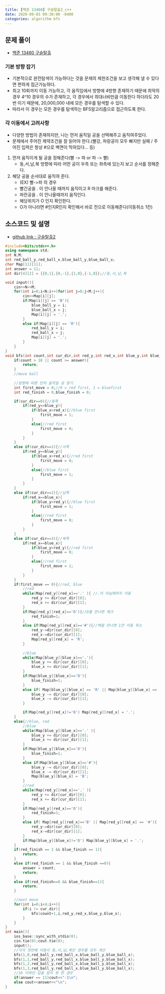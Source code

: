 ```yaml
---
title: [백준 13460] 구슬탈출2_c++
date: 2020-09-03 09:30:00 -0400
categories: algorithm bfs
---
```


## 문제 풀이
- [백준 13460 구슬탈출](https://www.acmicpc.net/problem/13460)

### 기본 방향 잡기
- 기본적으로 완전탐색이 가능하다는 것을 문제의 제한조건을 보고 생각해 낼 수 있다면 편하게 접근가능하다.
- 최고 10회까지 이동 가능하고, 각 움직임에서 방향에 4방향 존재하기 때문에 최악의 경우 4^10 경우의 수가 존재하고, 각 경우에서 최대너비만큼 이동한다 하더라도 20번 이기 때문에, 20,000,000 내에 모든 경우를 탐색할 수 있다.
- 따라서 이 경우는 모든 경우를 탐색하는 BFS알고리즘으로 접근하도록 한다.
  
### 각 이동에서 고려사항
- 다양한 방법이 존재하지만, 나는 먼저 움직일 공을 선택해주고 움직여주었다.
- 문제에서 주어진 제약조건을 잘 읽어야 한다.(빨강, 파랑공이 모두 빠지만 실패 / 주어진 입력은 항상 #으로 벽면이 막혀있다... 등)

1. 먼저 움직이게 될 공을 정해준다(빨 -> 파 or 파 -> 빨)
    - 동,서,남,북 방향에 따라 어떤 공이 우측 또는 좌측에 있는지 보고 순서를 정해준다.
2. 해당 공을 순서대로 움직여 준다.
    - (EX) 빨->파 의 경우
    - 빨간공을 . 이 안나올 때까지 움직이고 R 마크를 해준다.
    - 파란공을 . 이 안나올때까지 움직인다.
    - 해당위치가 O 인지 확인한다.
    - O가 아니라면 #인지R인지 확인해서 바로 전으로 이동해준다(이동취소 1칸)


## 소스코드 및 설명
- [github link : 구슬탈출2](https://github.com/jeon3029/algorithm/blob/master/baek/bfs/13460(%EA%B5%AC%EC%8A%AC%ED%83%88%EC%B6%9C2)(AC)/solve_again/13460.cpp)
```c++
#include<bits/stdc++.h>
using namespace std;
int N,M;
int red_ball_y,red_ball_x,blue_ball_y,blue_ball_x;
char Map[11][11];
int answer = 11;
int dir[4][2] = {{0,1},{0,-1},{1,0},{-1,0}};//동,서,남,북

void input(){
    cin>>N>>M;
    for(int i=0;i<N;i++)for(int j=0;j<M;j++){
        cin>>Map[i][j];
        if(Map[i][j] == 'B'){
            blue_ball_y = i;
            blue_ball_x = j;
            Map[i][j] = '.';
        }
        else if(Map[i][j] == 'R'){
            red_ball_y = i;
            red_ball_x = j;
            Map[i][j] = '.';
        }
    }
}
void bfs(int count,int cur_dir,int red_y,int red_x,int blue_y,int blue_x){
    if(count > 10 || count >= answer){
        return;
    }
    //move ball
    
    //방향에 따른 먼저 움직일 공 찾기
    int first_move = 0;//0 = red first, 1 = bluefirst
    int red_finish = 0,blue_finish = 0;

    if(cur_dir==0){//동쪽
        if(red_y==blue_y){
            if(blue_x>red_x){//blue first
                first_move = 1;
            }
            else{//red first
                first_move = 0;
            }
        }
    }
    else if(cur_dir==1){//서쪽
        if(red_y==blue_y){
            if(blue_x>red_x){//red first
                first_move = 0;
            }
            else{//blue first
                first_move = 1;
            }
        }
    }
    else if(cur_dir==2){//남쪽
        if(red_x==blue_x){
            if(blue_y>red_y){//blue first
                first_move = 1;
            }
            else{//red first
                first_move = 0;
            }
        }
    }
    else if(cur_dir==3){//북쪽
        if(red_x==blue_x){
            if(blue_y>red_y){//red first
                first_move = 0;
            }
            else{//red first
                first_move = 1;
            }
        }
    }
    if(first_move == 0){//red, blue
        //red
        while(Map[red_y][red_x]=='.' ){ //.이 아닐때까지 이동
            red_y += dir[cur_dir][0];
            red_x += dir[cur_dir][1];
        }
        if(Map[red_y][red_x]=='O'){//O를 만나면 체크
            red_finish=1;
        }
        else if(Map[red_y][red_x]=='#'){//벽을 만나면 1칸 이동 취소
            red_y-=dir[cur_dir][0];
            red_x-=dir[cur_dir][1];
            Map[red_y][red_x] = 'R';
        }
        
        //blue
        while(Map[blue_y][blue_x]=='.'){
            blue_y += dir[cur_dir][0];
            blue_x += dir[cur_dir][1];
        }
        if(Map[blue_y][blue_x]=='O'){
            blue_finish=1;
        }
        else if( Map[blue_y][blue_x] == 'R' || Map[blue_y][blue_x] == '#'){
            blue_y -= dir[cur_dir][0];
            blue_x -= dir[cur_dir][1];
        }

        if(Map[red_y][red_x]!='O') Map[red_y][red_x] = '.';
    }
    else{//blue, red
        //blue
        while(Map[blue_y][blue_x]=='.' ){
            blue_y += dir[cur_dir][0];
            blue_x += dir[cur_dir][1];
        }
        if(Map[blue_y][blue_x]=='O'){
            blue_finish=1;
        }
        else if(Map[blue_y][blue_x]=='#'){
            blue_y -= dir[cur_dir][0];
            blue_x -= dir[cur_dir][1];
            Map[blue_y][blue_x] = 'B';
        }
        //red
        while(Map[red_y][red_x]=='.' ){
            red_y += dir[cur_dir][0];
            red_x += dir[cur_dir][1];
        }
        if(Map[red_y][red_x]=='O'){
            red_finish=1;
        }
        else if( Map[red_y][red_x]=='B' || Map[red_y][red_x] == '#'){
            red_y-=dir[cur_dir][0];
            red_x-=dir[cur_dir][1];
        }
        if(Map[blue_y][blue_x]!='O') Map[blue_y][blue_x] = '.';
    }
    if(red_finish == 1 && blue_finish == 1){
        return;
    }
    else if(red_finish == 1 && blue_finish ==0){
        answer = count;
        return;
    }
    else if(red_finish==0 && blue_finish==1){
        return;
    }

    //next move
    for(int i=0;i<4;i++){
        if(i != cur_dir){
            bfs(count+1,i,red_y,red_x,blue_y,blue_x);
        }
    }
}
int main(){
    ios_base::sync_with_stdio(0);
    cin.tie(0);cout.tie(0);
    input();
    //각각 첫번째 이동이 동,서,남,북인 경우를 모두 계산
    bfs(1,0,red_ball_y,red_ball_x,blue_ball_y,blue_ball_x);
    bfs(1,1,red_ball_y,red_ball_x,blue_ball_y,blue_ball_x);
    bfs(1,2,red_ball_y,red_ball_x,blue_ball_y,blue_ball_x);
    bfs(1,3,red_ball_y,red_ball_x,blue_ball_y,blue_ball_x);
    //10 이하인 답을 찾지 못 한 경우
    if(answer == 11)cout<<"-1\n";
    else cout<<answer<<"\n";
}   
```

